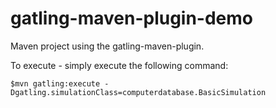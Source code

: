gatling-maven-plugin-demo
=========================

Maven project using the gatling-maven-plugin.

To execute - simply execute the following command:

    $mvn gatling:execute -Dgatling.simulationClass=computerdatabase.BasicSimulation



